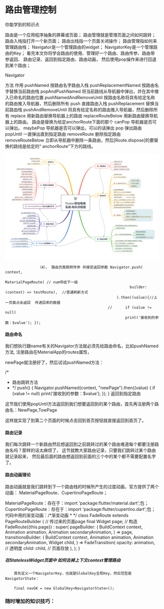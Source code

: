 # 路由管理控制
  你能学到的知识点  
  
  路由是一个应用程序抽象的屏幕或页面；
  路由管理就是管理页面之间如何跳转；
  路由入栈指打开一个新页面；
  路由出栈指一个页面关闭操作；
  路由管理指如何来管理路由栈；
  Navigator是一个管理路由的widget；
  NavigatorKey是一个管理路由的Key；
  看完本文你将学会路由的使用、管理好一个路由、路由传参、路由带参返回、 路由记录、返回到指定路由、路由动画， 然后使用pop操作来进行回退到某个路由；

Navigator

方法	作用
pushNamed	按路由名字路由入栈
pushReplacementNamed	按路由名字替换当前路由栈
popAndPushNamed	将当前路线从导航器中弹出，并在其中推入已命名的路由位置
pushNamedAndRemoveUntil	按路由名称将具有给定名称的路由推入导航器，然后删除所有
push	直接路由入栈
pushReplacement	替换当前路由栈
pushAndRemoveUntil	将具有给定名称的路由推入导航器，然后删除所有
replace	用新路由替换导航器上的路由
replaceRouteBelow	用新路由替换导航器上的路由。 路由是替换为给定anchorRoute下面的那个
canPop	导航器是否可以弹出。
maybePop	导航器是否可以弹出，可以的话弹出
pop	弹出路由
popUntil	一直弹出直到指定路由
removeRoute	删除指定路由
removeRouteBelow	立即从导航器中删除一条路由，然后[Route.dispose]的要替换的路线是给定的“ anchorRoute”下方的路线。


![image](https://github.com/1136346879/Image_Assert/blob/master/Flutter%E7%A7%BB%E5%8A%A8%E7%94%B5%E5%95%86%E5%AE%9E%E6%88%98-%E7%9F%A5%E8%AF%86%E7%82%B9%E6%A2%B3%E7%90%86.png)

                   （4）， 路由页面跳转传参 并接受返回参数 Navigator.push( context,
                                                         MaterialPageRoute( // num传给下一级
                                                             builder: (context) => testRoute),  //普通刷新方式
                                                       ).then((value){//上一页面点击返回  传递回来的数据
                                                   //      if (value != null)
                                                           print('接收到的参数：$value'); });

#### 路由命名

我们想执行跟name有关的Navigator方法就必须先给路由命名，比如pushNamed方法, 注册路由在MaterialApp的routes属性，

newPage就注册好了，然后试试pushNamed方法：

/*
 * 路由跳转方法
 * */
push() {
  Navigator.pushNamed(context, "newPage").then((value) {
    if (value != null) print('接收到的参数：$value');
  });
}
返回到指定路由

这节我们使用popUntil方法返回到我们想要返回到的某个路由，首先再注册两个路由名：NewPage,TowPage

这样就实现了到第二个页面的时候点击回到首页按钮就直接返回到首页了。
#### 路由记录
我们每次跳转一个新路由然后想返回到之前跳转过的某个路由难道每个都要注册路由名吗？那样的话太麻烦了， 
这节就教大家路由记录，只要我们跳转过某个路由就记录起来， 然后最后面的路由想返回到前面的三个中的某个都不需要配置名字了。
#### 路由动画理论

 路由动画就是我们跳转到下一个路由栈的时候所产生的过度动画，官方提供了两个动画： MaterialPageRoute、CupertinoPageRoute；
 
 MaterialPageRoute：存在于：import 'package:flutter/material.dart';包；
 CupertinoPageRoute：存在于：import 'package:flutter/cupertino.dart';包；
代码中用的渐变动画：/*渐变动画
                  * */
                  class FadeRoute extends PageRouteBuilder {
                    // 传过来的页面page
                    final Widget page;
                    // 构造
                    FadeRoute({this.page})
                        : super(
                      pageBuilder: (
                          BuildContext context,
                          Animation<double> animation,
                          Animation<double> secondaryAnimation,
                          ) =>
                      page,
                      transitionsBuilder: (
                          BuildContext context,
                          Animation<double> animation,
                          Animation<double> secondaryAnimation,
                          Widget child,
                          ) =>
                          FadeTransition(
                            opacity: animation, // 透明度
                            child: child, // 页面存放
                          ),
                    );
                  }
##### 在StatelessWidget页面中  如何去掉上下文context管理路由
        
        首先定义一个NavigatorKey，也就是GlobalKey全局Key，然后范型是NavigatorState：
        
        final navGK = new GlobalKey<NavigatorState>();
        
### 随时增加的知识技巧：


